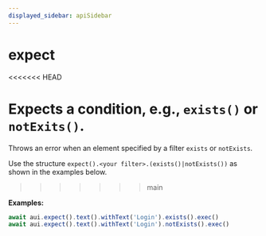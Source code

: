 ```yaml
---
displayed_sidebar: apiSidebar
---
```

# expect

<<<<<<< HEAD
<span class="theme-doc-version-badge badge badge--secondary"></span>

Expects a condition, e.g., `exists()` or `notExits()`.
=======
Throws an error when an element specified by a filter `exists` or `notExists`.

Use the structure `expect().<your filter>.(exists()|notExists())` as shown in the examples below.
>>>>>>> main

**Examples:**
```typescript 
await aui.expect().text().withText('Login').exists().exec()
await aui.expect().text().withText('Login').notExists().exec()
```

